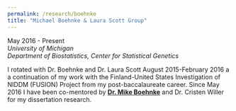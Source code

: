 ```yaml
---
permalink: /research/boehnke
title: "Michael Boehnke & Laura Scott Group"
---
```



May 2016 - Present  
*University of Michigan*  
*Department of Biostatistics, Center for Statistical Genetics*  

I rotated with Dr. Boehnke and Dr. Laura Scott August 2015-February 2016 a a continuation of my work with the Finland-United States Investigation of NIDDM (FUSION) Project from my post-baccalaureate career. Since May 2016 I have been co-mentored by [**Dr. Mike Boehnke**](https://sph.umich.edu/faculty-profiles/boehnke-michael.html) and Dr. Cristen Willer for my dissertation research.
